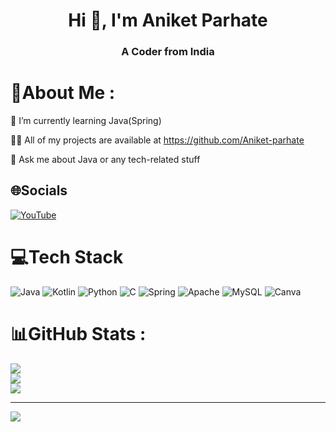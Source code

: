 <h1 align="center">Hi 👋, I'm Aniket Parhate</h1>
<h3 align="center">A Coder from India</h3>

# 💫About Me :
🌱 I’m currently learning Java(Spring)

👨‍💻 All of my projects are available at https://github.com/Aniket-parhate

💬 Ask me about Java or any tech-related stuff

## 🌐Socials
[![YouTube](https://img.shields.io/badge/YouTube-%23FF0000.svg?logo=YouTube&logoColor=white)](https://youtube.com/c/https://www.youtube.com/channel/UCT4CLV14uZjTB0kYu4ceDnw) 

# 💻Tech Stack
![Java](https://img.shields.io/badge/java-%23ED8B00.svg?style=for-the-badge&logo=java&logoColor=white) ![Kotlin](https://img.shields.io/badge/kotlin-%230095D5.svg?style=for-the-badge&logo=kotlin&logoColor=white) ![Python](https://img.shields.io/badge/python-3670A0?style=for-the-badge&logo=python&logoColor=ffdd54) ![C](https://img.shields.io/badge/c-%2300599C.svg?style=for-the-badge&logo=c&logoColor=white) ![Spring](https://img.shields.io/badge/spring-%236DB33F.svg?style=for-the-badge&logo=spring&logoColor=white) ![Apache](https://img.shields.io/badge/apache-%23D42029.svg?style=for-the-badge&logo=apache&logoColor=white) ![MySQL](https://img.shields.io/badge/mysql-%2300f.svg?style=for-the-badge&logo=mysql&logoColor=white) ![Canva](https://img.shields.io/badge/Canva-%2300C4CC.svg?style=for-the-badge&logo=Canva&logoColor=white)
# 📊GitHub Stats :
![](https://github-readme-stats.vercel.app/api?username=Aniket-parhate&theme=nightowl&hide_border=false&include_all_commits=false&count_private=true)<br/>
![](https://github-readme-streak-stats.herokuapp.com/?user=Aniket-parhate&theme=nightowl&hide_border=false)<br/>
![](https://github-readme-stats.vercel.app/api/top-langs/?username=Aniket-parhate&theme=nightowl&hide_border=false&include_all_commits=false&count_private=true&layout=compact)

---
[![](https://visitcount.itsvg.in/api?id=Aniket-parhate&icon=0&color=0)](https://visitcount.itsvg.in)

